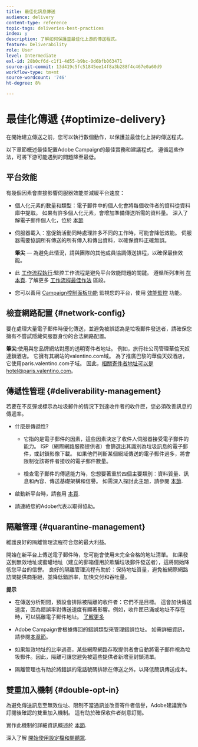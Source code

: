 ```yaml
---
title: 最佳化訊息傳送
audience: delivery
content-type: reference
topic-tags: deliveries-best-practices
index: y
description: 了解如何保護並最佳化上游的傳送程式。
feature: Deliverability
role: User
level: Intermediate
exl-id: 28b0cf6d-c1f1-4d55-b9bc-0d6bfb063471
source-git-commit: 13d419c5fc51845ee14f8a3b288f4c467e0a60d9
workflow-type: tm+mt
source-wordcount: '746'
ht-degree: 8%

---
```


# 最佳化傳遞 {#optimize-delivery}

在開始建立傳送之前，您可以執行數個動作，以保護並最佳化上游的傳送程式。

以下章節概述最佳配置Adobe Campaign的最佳實務和建議程式。 遵循這些作法，可將下游可能遇到的問題降至最低。

## 平台效能

有幾個因素會直接影響伺服器效能並減緩平台速度：

* 個人化元素的數量和類型：電子郵件中的個人化會將每個收件者的資料從資料庫中提取。 如果有許多個人化元素，會增加準備傳送所需的資料量。  深入了解電子郵件個人化，位於 [本節](../../designing/using/personalization.md)

* 伺服器載入：當促銷活動同時處理許多不同的工作時，可能會降低效能。 伺服器需要協調所有傳送的所有傳入和傳出資料，以確保資料正確無誤。

   **筆尖**  — 為避免此情況，請與團隊的其他成員協調傳送排程，以確保最佳效能。

* 此 [工作流程執行](../../automating/using/about-workflow-execution.md):監控工作流程是避免平台效能問題的關鍵。 遵循所列准則 [在本頁](../../automating/using/monitoring-workflow-execution.md). 了解更多 [工作流程最佳作法](../../automating/using/best-practices-workflows.md) 區段。

* 您可以善用 [Campaign控制面板功能](https://experienceleague.adobe.com/docs/control-panel/using/discover-control-panel/key-features.html?lang=zh-Hant) 監視您的平台，使用 [效能監控](https://experienceleague.adobe.com/docs/control-panel/using/performance-monitoring/about-performance-monitoring.html?lang=zh-Hant) 功能。

## 檢查網路配置 {#network-config}

要在處理大量電子郵件時優化傳送，並避免被誤認為是垃圾郵件發送者，請確保您擁有不嘗試隱藏伺服器身份的合法網路配置。

**筆尖**:使用與您品牌網站對應的透明寄件者地址。 例如，旅行社公司管理華倫天奴連鎖酒店。 它擁有其網站的valentino.com域。 為了推廣巴黎的華倫天奴酒店，它使用paris.valentino.com子域。 因此，相關寄件者地址可以是hotel@paris.valentino.com。

## 傳遞性管理 {#deliverability-management}

若要在不反彈或標示為垃圾郵件的情況下到達收件者的收件匣，您必須改善訊息的傳遞率。

* 什麼是傳遞性?

   * 它指的是電子郵件的因素，這些因素決定了收件人伺服器接受電子郵件的能力。 ISP（網際網路服務提供者）會篩選出其識別為垃圾訊息的電子郵件，或封鎖影像下載。 如果他們判斷某個網域傳送的電子郵件過多，將會限制從該寄件者接收的電子郵件數量。

   * 檢查電子郵件的傳遞能力時，您想要著重於四個主要類別：資料質量、訊息和內容、傳送基礎架構和信譽。 如需深入探討此主題，請參閱 [本節](../../sending/using/about-deliverability.md).

* 啟動新平台時，請套用 [本頁](https://experienceleague.adobe.com/docs/deliverability-learn/deliverability-best-practice-guide/transition-process/switching-email-platforms.html#transition-process).

* 請連絡您的Adobe代表以取得協助。

## 隔離管理 {#quarantine-management}

維護良好的隔離管理流程符合您的最大利益。

開始在新平台上傳送電子郵件時，您可能會使用未完全合格的地址清單。 如果發送到無效地址或蜜罐地址（建立的郵箱僅用於欺騙垃圾郵件發送者），這將開始降低您平台的信譽。 良好的隔離管理流程有助於：保持地址質量，避免被網際網路訪問提供商拒絕，並降低錯誤率，加快交付和吞吐量。

**提示**

* 在傳送分析期間，預設會排除被隔離的收件者：它們不是目標。 這會加快傳送速度，因為錯誤率對傳送速度有顯著影響。例如，收件匣已滿或地址不存在時，可以隔離電子郵件地址。 [了解更多](../../sending/using/understanding-quarantine-management.md#identifying-quarantined-addresses)

* Adobe Campaign會根據傳回的錯誤類型來管理錯誤位址。 如需詳細資訊，請參閱[本章節](../../sending/using/understanding-quarantine-management.md)。

* 如果無效地址的比率過高，某些網際網路存取提供者會自動將電子郵件視為垃圾郵件。因此，隔離可讓您避免被這些提供者新增至封鎖清單。

* 隔離管理也有助於將錯誤的電話號碼排除在傳送之外，以降低簡訊傳送成本。

## 雙重加入機制 {#double-opt-in}

為避免傳送訊息至無效位址、限制不當通訊並改善寄件者信譽，Adobe建議實作訂閱後確認的雙重加入機制。 這有助於確保收件者刻意訂閱。

實作此機制的詳細資訊概述於 [本節](../../audiences/using/about-opt-in-and-opt-out-in-campaign.md).

深入了解 [開始使用設定檔和閱聽眾](../../audiences/using/get-started-profiles-and-audiences.md).
